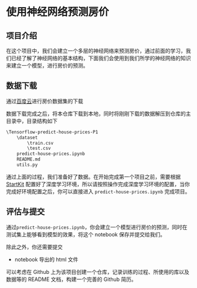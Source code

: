 # 使用神经网络预测房价



## 项目介绍

在这个项目中，我们会建立一个多层的神经网络来预测房价，通过前面的学习，我们已经了解了神经网络的基本结构，下面我们会使用到我们所学的神经网络的知识来建立一个模型，进行房价的预测。



## 数据下载

通过[百度云](https://pan.baidu.com/s/1Q9wyXwPjENWwLzyzvOm5Ow)进行房价数据集的下载

数据下载完成之后，将本仓库下载到本地，同时将刚刚下载的数据解压到仓库的主目录中，目录结构如下

```bash
\Tensorflow-predict-house-prices-P1
	\dataset
		\train.csv
		\test.csv
	predict-house-prices.ipynb
	README.md
	utils.py
```

通过上面的过程，我们准备好了数据。在开始完成第一个项目之前，需要根据 [StartKit](https://github.com/sharedeeply/DeepLearning-StartKit) 配置好了深度学习环境，所以请按照操作完成深度学习环境的配置，当你完成好环境配置之后，你可以直接进入 `predict-house-prices.ipynb` 完成项目。



## 评估与提交

通过`predict-house-prices.ipynb`，你会建立一个模型进行房价的预测，同时在测试集上能够看到模型的效果，将这个 notebook 保存并提交给我们。

除此之外，你还需要提交

- notebook 导出的 html 文件

可以考虑在 Github 上为该项目创建一个仓库，记录训练的过程、所使用的库以及数据等的 README 文档，构建一个完善的 Github 简历。
